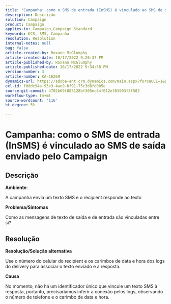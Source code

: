 ```yaml
---
title: "Campanha: como o SMS de entrada (InSMS) é vinculado ao SMS de saída enviado pelo Campaign"
description: Descrição
solution: Campaign
product: Campaign
applies-to: Campaign,Campaign Standard
keywords: KCS, SMS, Campanha
resolution: Resolution
internal-notes: null
bug: false
article-created-by: Roxann McGlumphy
article-created-date: 10/17/2022 9:20:37 PM
article-published-by: Roxann McGlumphy
article-published-date: 10/17/2022 9:34:58 PM
version-number: 3
article-number: KA-16269
dynamics-url: https://adobe-ent.crm.dynamics.com/main.aspx?forceUCI=1&pagetype=entityrecord&etn=knowledgearticle&id=18fa3e88-614e-ed11-bba2-00224808679b
exl-id: f0ddc94e-93e3-4ae9-bf91-75c3d8fd005e
source-git-commit: 4702b69f883128bf305ec64f012ef01903f3f582
workflow-type: tm+mt
source-wordcount: '116'
ht-degree: 5%

---
```


# Campanha: como o SMS de entrada (InSMS) é vinculado ao SMS de saída enviado pelo Campaign

## Descrição


<b>Ambiente</b>:

A campanha envia um texto SMS e o recipient responde ao texto

<b>Problema/Sintomas</b>

Como as mensagens de texto de saída e de entrada são vinculadas entre si?


## Resolução


<b>Resolução/Solução alternativa</b>

Use o número do celular do recipient e os carimbos de data e hora dos logs do delivery para associar o texto enviado e a resposta.

<b>Causa</b>

No momento, não há um identificador único que vincule um texto SMS à resposta, portanto, precisaríamos inferir a conexão pelos logs, observando o número de telefone e o carimbo de data e hora.
